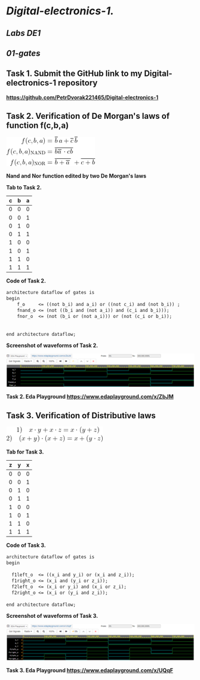 # *Digital-electronics-1.*

## *Labs DE1* 

## *01-gates*

## Task 1. Submit the GitHub link to my Digital-electronics-1 repository

**https://github.com/PetrDvorak221465/Digital-electronics-1**



## Task 2. Verification of De Morgan's laws of function f(c,b,a) 

![Logic function](Images/equations.png)

__Nand and Nor function edited by two De Morgan's laws__

**Tab to Task 2.**

| **c** | **b** | **a** |
| :-: | :-: | :-: |
| 0 | 0 | 0 |
| 0 | 0 | 1 |
| 0 | 1 | 0 |
| 0 | 1 | 1 |
| 1 | 0 | 0 |
| 1 | 0 | 1 |
| 1 | 1 | 0 |
| 1 | 1 | 1 |


**Code of Task 2.**
```
architecture dataflow of gates is
begin
    f_o     <= ((not b_i) and a_i) or ((not c_i) and (not b_i)) ;
    fnand_o <= (not ((b_i and (not a_i)) and (c_i and b_i)));
    fnor_o  <= (not (b_i or (not a_i))) or (not (c_i or b_i));
    

end architecture dataflow;
```

**Screenshot of waveforms of Task 2.**

![Simulation De Morgan's laws](Images/De_Morgans_Laws_signals.png)

**Task 2. Eda Playground https://www.edaplayground.com/x/ZbJM**


## Task 3. Verification of Distributive laws

![Functions](Images/Distrib.png)

**Tab for Task 3.**

| **z** | **y** | **x** |
| :-: | :-: | :-: |
| 0 | 0 | 0 |
| 0 | 0 | 1 |
| 0 | 1 | 0 |
| 0 | 1 | 1 |
| 1 | 0 | 0 |
| 1 | 0 | 1 |
| 1 | 1 | 0 |
| 1 | 1 | 1 |


**Code of Task 3.**
```
architecture dataflow of gates is
begin
  
  f1left_o  <= ((x_i and y_i) or (x_i and z_i));
  f1right_o <= (x_i and (y_i or z_i));
  f2left_o  <= (x_i or y_i) and (x_i or z_i);
  f2right_o <= (x_i or (y_i and z_i));
    
end architecture dataflow;
```

**Screenshot of waveforms of Task 3.**

![Simulation Distributive laws](Images/Distributive_laws.png)

**Task 3. Eda Playground https://www.edaplayground.com/x/UQqF**


